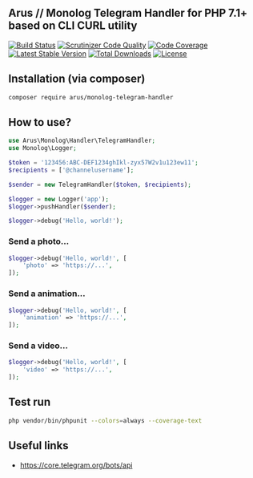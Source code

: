 ## Arus // Monolog Telegram Handler for PHP 7.1+ based on CLI CURL utility

[![Build Status](https://scrutinizer-ci.com/g/autorusltd/monolog-telegram-handler/badges/build.png?b=master)](https://scrutinizer-ci.com/g/autorusltd/monolog-telegram-handler/build-status/master)
[![Scrutinizer Code Quality](https://scrutinizer-ci.com/g/autorusltd/monolog-telegram-handler/badges/quality-score.png?b=master)](https://scrutinizer-ci.com/g/autorusltd/monolog-telegram-handler/?branch=master)
[![Code Coverage](https://scrutinizer-ci.com/g/autorusltd/monolog-telegram-handler/badges/coverage.png?b=master)](https://scrutinizer-ci.com/g/autorusltd/monolog-telegram-handler/?branch=master)
[![Latest Stable Version](https://poser.pugx.org/arus/monolog-telegram-handler/v/stable)](https://packagist.org/packages/arus/monolog-telegram-handler)
[![Total Downloads](https://poser.pugx.org/arus/monolog-telegram-handler/downloads)](https://packagist.org/packages/arus/monolog-telegram-handler)
[![License](https://poser.pugx.org/arus/monolog-telegram-handler/license)](https://packagist.org/packages/arus/monolog-telegram-handler)

## Installation (via composer)

```bash
composer require arus/monolog-telegram-handler
```

## How to use?

```php
use Arus\Monolog\Handler\TelegramHandler;
use Monolog\Logger;

$token = '123456:ABC-DEF1234ghIkl-zyx57W2v1u123ew11';
$recipients = ['@channelusername'];

$sender = new TelegramHandler($token, $recipients);

$logger = new Logger('app');
$logger->pushHandler($sender);

$logger->debug('Hello, world!');
```

### Send a photo...

```php
$logger->debug('Hello, world!', [
    'photo' => 'https://...',
]);
```

### Send a animation...

```php
$logger->debug('Hello, world!', [
    'animation' => 'https://...',
]);
```

### Send a video...

```php
$logger->debug('Hello, world!', [
    'video' => 'https://...',
]);
```

## Test run

```bash
php vendor/bin/phpunit --colors=always --coverage-text
```

## Useful links

* https://core.telegram.org/bots/api

